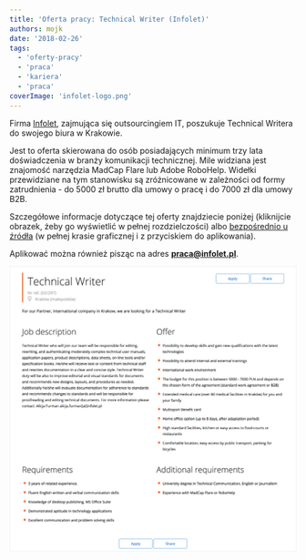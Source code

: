 ```yaml
---
title: 'Oferta pracy: Technical Writer (Infolet)'
authors: mojk
date: '2018-02-26'
tags:
  - 'oferty-pracy'
  - 'praca'
  - 'kariera'
  - 'praca'
coverImage: 'infolet-logo.png'
---
```


Firma [Infolet](http://infolet.pl/), zajmująca się outsourcingiem IT, poszukuje
Technical Writera do swojego biura w Krakowie.

<!--truncate-->

Jest to oferta skierowana do osób posiadających minimum trzy lata doświadczenia
w branży komunikacji technicznej. Mile widziana jest znajomość narzędzia MadCap
Flare lub Adobe RoboHelp. Widełki przewidziane na tym stanowisku są zróżnicowane
w zależności od formy zatrudnienia - do 5000 zł brutto dla umowy o pracę i do
7000 zł dla umowy B2B.

Szczegółowe informacje dotyczące tej oferty znajdziecie poniżej (kliknijcie
obrazek, żeby go wyświetlić w pełnej rozdzielczości)
albo [bezpośrednio u źródła](http://infolet.pl/oferty/?offer=911) (w pełnej
krasie graficznej i z przyciskiem do aplikowania).

Aplikować można również pisząc na
adres **[praca@infolet.pl](mailto:praca@infolet.pl)**.

[![](images/infolet_tech_writer.png)](http://techwriter.pl/wp-content/uploads/2018/02/infolet_tech_writer.png)
